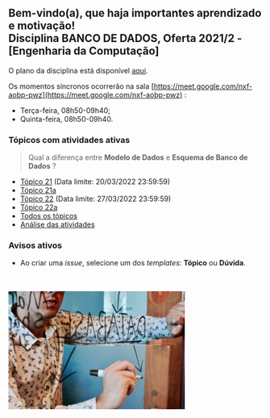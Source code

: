 ## Bem-vindo(a), que haja importantes aprendizado e motivação!<br> Disciplina **BANCO DE DADOS**, Oferta 2021/2 - [Engenharia da Computação]

O plano da disciplina está disponível [aqui](./media/bd-2021-2-bec-plano.pdf).<br>

Os momentos síncronos ocorrerão na sala [https://meet.google.com/nxf-aobp-pwz](https://meet.google.com/nxf-aobp-pwz) :
- Terça-feira, 08h50-09h40;
- Quinta-feira, 08h50-09h40.

### Tópicos com atividades ativas

> Qual a diferença entre **Modelo de Dados** e **Esquema de Banco de Dados** ?

- [Tópico 21](./topicos/topico-21.md) (Data limite: 20/03/2022 23:59:59)<br>
- [Tópico 21a](./topicos/topico-21a.md)<br>
- [Tópico 22](./topicos/topico-22.md) (Data limite: 27/03/2022 23:59:59)<br>
- [Tópico 22a](./topicos/topico-22a.md)
- [Todos os tópicos](./topicos/topicos.md)<br>
- [Análise das atividades](./media/bd-2021-2-bec-resumo-analise.pdf)<br>

### Avisos ativos

- Ao criar uma *issue*, selecione um dos *templates*: **Tópico** ou **Dúvida**.
<br>
<br>
<img src="./media/campaign-creators-IKHvOlZFCOg-unsplash.jpg" width="350">
